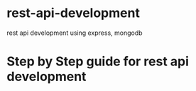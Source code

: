 # rest-api-development
rest api development using express, mongodb

# Step by Step guide for rest api development
